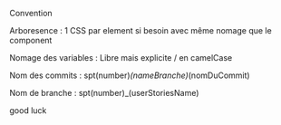 Convention 

Arboresence : 1 CSS par element si besoin avec même nomage que le component

Nomage des variables : Libre mais explicite / en camelCase

Nom des commits : spt(number)_(nameBranche)_(nomDuCommit)

Nom de branche : spt(number)_(userStoriesName)

good luck